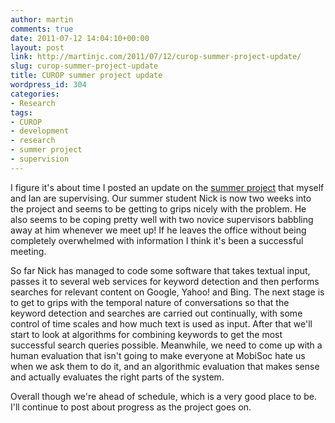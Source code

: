```yaml
---
author: martin
comments: true
date: 2011-07-12 14:04:10+00:00
layout: post
link: http://martinjc.com/2011/07/12/curop-summer-project-update/
slug: curop-summer-project-update
title: CUROP summer project update
wordpress_id: 304
categories:
- Research
tags:
- CUROP
- development
- research
- summer project
- supervision
---
```


I figure it's about time I posted an update on the [summer project](http://users.cs.cf.ac.uk/M.J.Chorley/research/augmented-conversation/) that myself and Ian are supervising. Our summer student Nick is now two weeks into the project and seems to be getting to grips nicely with the problem. He also seems to be coping pretty well with two novice supervisors babbling away at him whenever we meet up! If he leaves the office without being completely overwhelmed with information I think it's been a successful meeting.

So far Nick has managed to code some software that takes textual input, passes it to several web services for keyword detection and then performs searches for relevant content on Google, Yahoo! and Bing. The next stage is to get to grips with the temporal nature of conversations so that the keyword detection and searches are carried out continually, with some control of time scales and how much text is used as input. After that we'll start to look at algorithms for combining keywords to get the most successful search queries possible. Meanwhile, we need to come up with a human evaluation that isn't going to make everyone at MobiSoc hate us when we ask them to do it, and an algorithmic evaluation that makes sense and actually evaluates the right parts of the system.

Overall though we're ahead of schedule, which is a very good place to be. I'll continue to post about progress as the project goes on.
